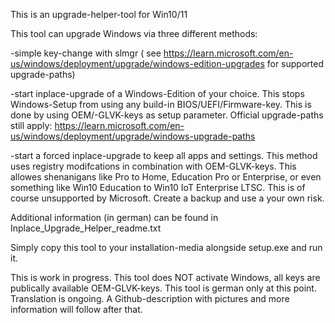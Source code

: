 This is an upgrade-helper-tool for Win10/11


This tool can upgrade Windows via three different methods:


-simple key-change with slmgr ( see https://learn.microsoft.com/en-us/windows/deployment/upgrade/windows-edition-upgrades for supported upgrade-paths)


-start inplace-upgrade of a Windows-Edition of your choice. This stops Windows-Setup from using any build-in BIOS/UEFI/Firmware-key. This is done by using OEM/-GLVK-keys as setup parameter. Official upgrade-paths still apply: https://learn.microsoft.com/en-us/windows/deployment/upgrade/windows-upgrade-paths


-start a forced inplace-upgrade to keep all apps and settings. This method uses registry modifcations in combination with OEM-GLVK-keys. This allowes shenanigans like Pro to Home, Education Pro or Enterprise, or even something like Win10 Education to Win10 IoT Enterprise LTSC. This is of course unsupported by Microsoft. Create a backup and use a your own risk.




Additional information (in german) can be found in Inplace_Upgrade_Helper_readme.txt

Simply copy this tool to your installation-media alongside setup.exe and run it.

This is work in progress. This tool does NOT activate Windows, all keys are publically available OEM-GLVK-keys.
This tool is german only at this point.
Translation is ongoing. A Github-description with pictures and more information will follow after that.
